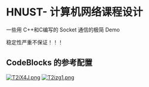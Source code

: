# HNUST- 计算机网络课程设计
一些用 C++和C编写的 Socket 通信的极简 Demo

稳定性严重不保证！！！

## CodeBlocks 的参考配置

[![T2iX4J.png](https://s4.ax1x.com/2021/12/29/T2iX4J.png)](https://imgtu.com/i/T2iX4J)
[![T2izg1.png](https://s4.ax1x.com/2021/12/29/T2izg1.png)](https://imgtu.com/i/T2izg1)
